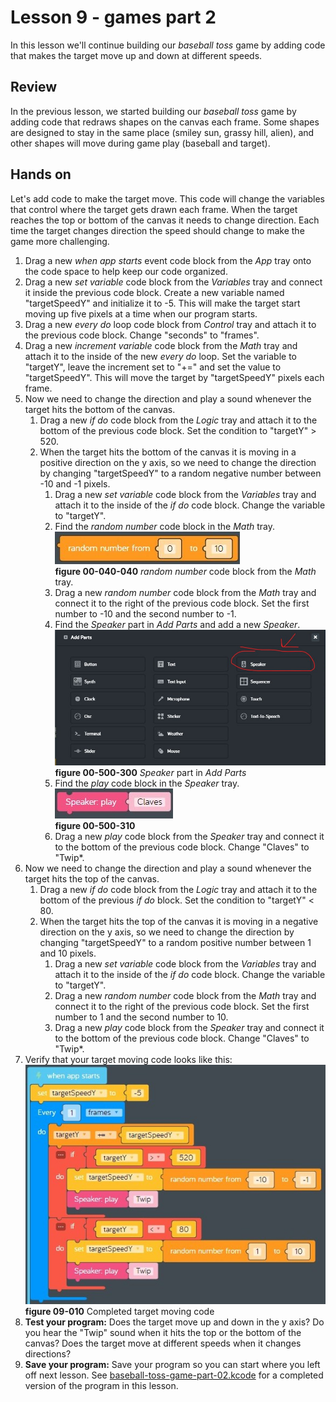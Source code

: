 # Lesson 9 - games part 2

In this lesson we'll continue building our *baseball toss* game by adding code that makes the target move up and down at different speeds.

## Review

In the previous lesson, we started building our *baseball toss* game by adding code that redraws shapes on the canvas each frame. Some shapes are designed to stay in the same place (smiley sun, grassy hill, alien), and other shapes will move during game play (baseball and target).

## Hands on

Let's add code to make the target move. This code will change the variables that control where the target gets drawn each frame. When the target reaches the top or bottom of the canvas it needs to change direction. Each time the target changes direction the speed should change to make the game more challenging.

1. Drag a new *when app starts* event code block from the *App* tray onto the code space to help keep our code organized.
1. Drag a new *set variable* code block from the *Variables* tray and connect it inside the previous code block. Create a new variable named "targetSpeedY" and initialize it to -5. This will make the target start moving up five pixels at a time when our program starts.
1. Drag a new *every do* loop code block from *Control* tray and attach it to the previous code block. Change "seconds" to "frames".
1. Drag a new *increment variable* code block from the *Math* tray and attach it to the inside of the new *every do* loop. Set the variable to "targetY", leave the increment set to "+=" and set the value to "targetSpeedY". This will move the target by "targetSpeedY" pixels each frame.
1. Now we need to change the direction and play a sound whenever the target hits the bottom of the canvas.
    1. Drag a new *if do* code block from the *Logic* tray and attach it to the bottom of the previous code block. Set the condition to "targetY" > 520.
    1. When the target hits the bottom of the canvas it is moving in a positive direction on the y axis, so we need to change the direction by changing "targetSpeedY" to a random negative number between -10 and -1 pixels.
        1. Drag a new *set variable* code block from the *Variables* tray and attach it to the inside of the *if do* code block. Change the variable to "targetY".
        1. Find the *random number* code block in the *Math* tray.  
        ![00-040-040](../images/00-040-040.math.randomnumber.jpg)  
        **figure 00-040-040** *random number* code block from the *Math* tray.
        1. Drag a new *random number* code block from the *Math* tray and connect it to the right of the previous code block. Set the first number to -10 and the second number to -1.
        1. Find the *Speaker* part in *Add Parts* and add a new *Speaker*.  
        ![00-500-300](../images/00-500-300.parts.speaker.jpg)  
        **figure 00-500-300** *Speaker* part in *Add Parts*
        1. Find the *play* code block in the *Speaker* tray.  
        ![00-500-310](../images/00-500-310.parts.speaker.play.jpg)  
        **figure 00-500-310**
        1. Drag a new *play* code block from the *Speaker* tray and connect it to the bottom of the previous code block. Change "Claves" to "Twip*.
1. Now we need to change the direction and play a sound whenever the target hits the top of the canvas.
    1. Drag a new *if do* code block from the *Logic* tray and attach it to the bottom of the previous *if do* block. Set the condition to "targetY" < 80.
    1. When the target hits the top of the canvas it is moving in a negative direction on the y axis, so we need to change the direction by changing "targetSpeedY" to a random positive number between 1 and 10 pixels.
        1. Drag a new *set variable* code block from the *Variables* tray and attach it to the inside of the *if do* code block. Change the variable to "targetY".
        1. Drag a new *random number* code block from the *Math* tray and connect it to the right of the previous code block. Set the first number to 1 and the second number to 10.
        1. Drag a new *play* code block from the *Speaker* tray and connect it to the bottom of the previous code block. Change "Claves" to "Twip*.
1. Verify that your target moving code looks like this:  
![09-010](./images/09-010.jpg)  
**figure 09-010** Completed target moving code
1. **Test your program:** Does the target move up and down in the y axis? Do you hear the "Twip" sound when it hits the top or the bottom of the canvas? Does the target move at different speeds when it changes directions?  
1. **Save your program:** Save your program so you can start where you left off next lesson. See [baseball-toss-game-part-02.kcode](./baseball-toss-game-part-02.kcode) for a completed version of the program in this lesson.
